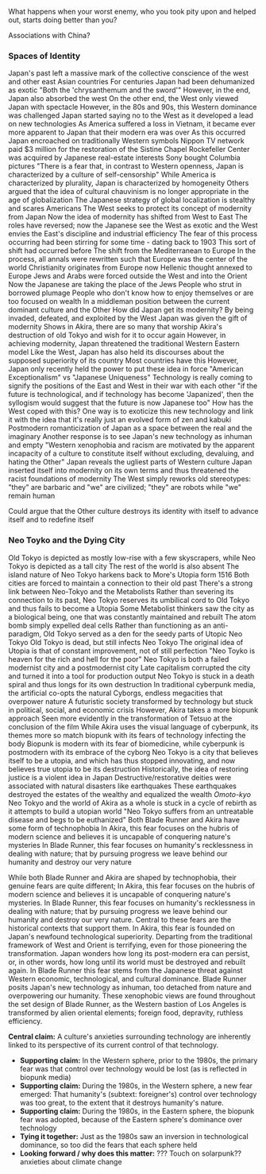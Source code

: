 What happens when your worst enemy, who you took pity upon and helped out, starts doing better than you?

Associations with China?

### Spaces of Identity
Japan's past left a massive mark of the collective conscience of the west and other east Asian countries
For centuries Japan had been dehumanized as exotic
	"Both the 'chrysanthemum and the sword'"
However, in the end, Japan also absorbed the west
On the other end, the West only viewed Japan with spectacle
However, in the 80s and 90s, this Western dominance was challenged
Japan started saying no to the West as it developed a lead on new technologies
As America suffered a loss in Vietnam, it became ever more apparent to Japan that their modern era was over
As this occurred Japan encroached on traditionally Western symbols
	Nippon TV network paid $3 million for the restoration of the Sistine Chapel
	Rockefeller Center was acquired by Japanese real-estate interests
	Sony bought Columbia pictures
"There is a fear that, in contrast to Western openness, Japan is characterized by a culture of self-censorship"
While America is characterized by plurality, Japan is characterized by homogeneity
Others argued that the idea of cultural chauvinism is no longer appropriate in the age of globalization
The Japanese strategy of global localization is stealthy and scares Americans
The West seeks to protect its concept of modernity from Japan
Now the idea of modernity has shifted from West to East
The roles have reversed; now the Japanese see the West as exotic and the West envies the East's discipline and industrial efficiency
The fear of this process occurring had been stirring for some time - dating back to 1903
This sort of shift had occurred before
	The shift from the Mediterranean to Europe
	In the process, all annals were rewritten such that Europe was the center of the world
		Christianity originates from Europe now
		Hellenic thought annexed to Europe
		Jews and Arabs were forced outside the West and into the Orient
	Now the Japanese are taking the place of the Jews
		People who strut in borrowed plumage
		People who don't know how to enjoy themselves or are too focused on wealth
		In a middleman position between the current dominant culture and the Other
How did Japan get its modernity?
	By being invaded, defeated, and exploited by the West
	Japan was given the gift of modernity
	Shows in Akira, there are so many that worship Akira's destruction of old Tokyo and wish for it to occur again
However, in achieving modernity, Japan threatened the traditional Western Eastern model
Like the West, Japan has also held its discourses about the supposed superiority of its country
	Most countries have this
However, Japan only recently held the power to put these idea in force
"American Exceptionalism" vs "Japanese Uniqueness"
Technology is really coming to signify the positions of the East and West in their war with each other
"if the future is technological, and if technology has become 'Japanized', then the syllogism would suggest that the future is now Japanese too"
How has the West coped with this?
	One way is to exoticize this new technology and link it with the idea that it's really just an evolved form of zen and kabuki
	Postmodern romanticization of Japan as a space between the real and the imaginary
	Another response is to see Japan's new technology as inhuman and empty
	"Western xenophobia and racism are motivated by the apparent incapacity of a culture to constitute itself without excluding, devaluing, and hating the Other"
	Japan reveals the ugliest parts of Western culture
	Japan inserted itself into modernity on its own terms and thus threatened the racist foundations of modernity
	The West simply reworks old stereotypes: "they" are barbaric and "we" are civilized; "they" are robots while "we" remain human

Could argue that the Other culture destroys its identity with itself to advance itself and to redefine itself

### Neo Toyko and the Dying City
Old Tokyo is depicted as mostly low-rise with a few skyscrapers, while Neo Tokyo is depicted as a tall city
The rest of the world is also absent
The island nature of Neo Tokyo harkens back to More's Utopia form 1516
Both cities are forced to maintain a connection to their old past
There's a strong link between Neo-Tokyo and the Metabolists
Rather than severing its connection to its past, Neo Tokyo reserves its umbilical cord to Old Tokyo and thus fails to become a Utopia
Some Metabolist thinkers saw the city as a biological being, one that was constantly maintained and rebuilt
	The atom bomb simply expelled deal cells
Rather than functioning as an anti-paradigm, Old Tokyo served as a den for the seedy parts of Utopic Neo Tokyo
Old Tokyo is dead, but still infects Neo Tokyo
The original idea of Utopia is that of constant improvement, not of still perfection
"Neo Toyko is heaven for the rich and hell for the poor"
Neo Tokyo is both a failed modernist city and a postmodernist city
Late capitalism corrupted the city and turned it into a tool for production output
Neo Tokyo is stuck in a death spiral and thus longs for its own destruction
In traditional cyberpunk media, the artificial co-opts the natural
	Cyborgs, endless megacities that overpower nature
	A futuristic society transformed by technology but stuck in political, social, and economic crisis
However, Akira takes a more biopunk approach
	Seen more evidently in the transformation of Tetsuo at the conclusion of the film
While Akira uses the visual language of cyberpunk, its themes more so match biopunk with its fears of technology infecting the body
Biopunk is modern with its fear of biomedicine, while cyberpunk is postmodern with its embrace of the cyborg
Neo Tokyo is a city that believes itself to be a utopia, and which has thus stopped innovating, and now believes true utopia to be its destruction
Historically, the idea of restoring justice is a violent idea in Japan
	Destructive/restorative deities were associated with natural disasters like earthquakes
	These earthquakes destroyed the estates of the wealthy and equalized the wealth
	*Omoto-kyo*
Neo Tokyo and the world of Akira as a whole is stuck in a cycle of rebirth as it attempts to build a utopian world
"Neo Tokyo suffers from an untreatable disease and begs to be euthanized"
Both Blade Runner and Akira have some form of technophobia
	In Akira, this fear focuses on the hubris of modern science and believes it is uncapable of conquering nature's mysteries
	In Blade Runner, this fear focuses on humanity's recklessness in dealing with nature; that by pursuing progress we leave behind our humanity and destroy our very nature

While both Blade Runner and Akira are shaped by technophobia, their genuine fears are quite different; In Akira, this fear focuses on the hubris of modern science and believes it is uncapable of conquering nature's mysteries. In Blade Runner, this fear focuses on humanity's recklessness in dealing with nature; that by pursuing progress we leave behind our humanity and destroy our very nature. Central to these fears are the historical contexts that support them. In Akira, this fear is founded on Japan's newfound technological superiority. Departing from the traditional framework of West and Orient is terrifying, even for those pioneering the transformation. Japan wonders how long its post-modern era can persist, or, in other words, how long until its world must be destroyed and rebuilt again. In Blade Runner this fear stems from the Japanese threat against Western economic, technological, and cultural dominance. Blade Runner posits Japan's new technology as inhuman, too detached from nature and overpowering our humanity. These xenophobic views are found throughout the set design of Blade Runner, as the Western bastion of Los Angeles is transformed by alien oriental elements; foreign food, depravity, ruthless efficiency.

**Central claim:** A culture's anxieties surrounding technology are inherently linked to its perspective of its current control of that technology.
- **Supporting claim:** In the Western sphere, prior to the 1980s, the primary fear was that control over technology would be lost (as is reflected in biopunk media)
- **Supporting claim:** During the 1980s, in the Western sphere, a new fear emerged: That humanity's (subtext: foreigner's) control over technology was too great, to the extent that it destroys humanity's nature.
- **Supporting claim:** During the 1980s, in the Eastern sphere, the biopunk fear was adopted, because of the Eastern sphere's dominance over technology
- **Tying it together:** Just as the 1980s saw an inversion in technological dominance, so too did the fears that each sphere held
- **Looking forward / why does this matter:** ??? Touch on solarpunk?? anxieties about climate change